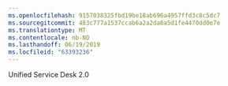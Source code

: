 ```yaml
---
ms.openlocfilehash: 9157038325fbd19be18ab696a4957ffd3c8c5dc7
ms.sourcegitcommit: 483c777a1537ccab6a2a2da6a5d1fe4470dd0e7e
ms.translationtype: MT
ms.contentlocale: nb-NO
ms.lasthandoff: 06/19/2019
ms.locfileid: "63393236"
---
```

Unified Service Desk 2.0